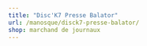 ```yaml
---
title: "Disc'K7 Presse Balator"
url: /manosque/disck7-presse-balator/
shop: marchand de journaux
---
```

